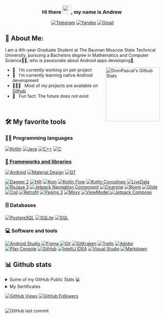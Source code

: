 
<h3 align="center">
Hi there  <img src="https://media.giphy.com/media/hvRJCLFzcasrR4ia7z/giphy.gif" width="28">, my name is Andrew ​
</h3>

<p align="center">
<a href="https://t.me/appascal"><img alt="Telegram" title="Telegram" src="https://img.shields.io/badge/-@appascal-0088CC?style=flat&logo=Telegram&logoColor=white"/></a>
<a href="mailto:appascal@yandex.ru"><img alt="Yandex" title="Yandex" src="https://img.shields.io/badge/-appascal@yandex.ru-fc3f1d?style=flat&logo=Yandex&logoColor=white"/></a>
<a href="mailto:appascalus@gmail.com"><img alt="Gmail" title="Gmail" src="https://img.shields.io/badge/-appascalus@gmail.com-c14438?style=flat&logo=Gmail&logoColor=white"/></a>
<!--
<a href="https://twitter.com/appaskal"><img alt="Twitter" title="Twitter" src="https://img.shields.io/badge/-@appaskal-00acee?style=flat&logo=Twitter&logoColor=white"/></a>
<a href="https://m.me/appascalus"><img alt="Facebook" title="Facebook" src="https://img.shields.io/badge/-Messenger-0078FF?style=flat&logo=Messenger&logoColor=white"/></a> 
</p>
-->
  
## 🧐 About Me: 
I am a 4th-year Graduate Student at The Bauman Moscow State Technical University, pursuing a Bachelors degree in Mathematics and Computer Science👨‍💻, who is passionate about Android apps developing📱.
<br>

<a href="https://github.com/anuraghazra/github-readme-stats"><img alt="DronPascal's Github Stats" src="https://denvercoder1-github-readme-stats.vercel.app/api?username=DronPascal&show_icons=true&count_private=true&theme=react&hide_border=true&bg_color=1F222E&title_color=F85D7F&icon_color=F8D866" height="176px" align="right"/></a>

- 🔭 &nbsp; I’m currently working on pet-project
- 🌱 &nbsp; I’m currently learning native Android development
- 👨🏻‍💻 &nbsp; Most of my projects are available on [Github](https://github.com/DronPascal?tab=repositories)
- 👾 &nbsp; Fun fact: The future does not exist
<!-- - 📝 &nbsp; Checkout my [resume]() -->
<br>
<!-- Some badges are from https://github.com/Ileriayo/markdown-badges -->

## 🛠️ My favorite tools
### 👨‍💻 Programming languages
<p>
<a href="https://github.com/search?q=user%3ADronPascal+is%3Arepo+language%3Akotlin"><img alt="Kotlin" src="https://img.shields.io/badge/Kotlin-0095D5.svg?logo=Kotlin&logoColor=white"></a>
<a href="https://github.com/search?q=user%3ADronPascal+is%3Arepo+language%3Ajava"><img alt="Java" src="https://img.shields.io/badge/Java-e76e12.svg?logo=java&logoColor=white"></a>
<a href="https://github.com/search?q=user%3ADronPascal+is%3Arepo+language%3Acpp"><img alt="C++" src="https://img.shields.io/badge/C++%20-00599C.svg?logo=c%2B%2B&logoColor=white"></a>
<a href="https://github.com/search?q=user%3ADronPascal+is%3Arepo+language%3Ac"><img alt="C" src="https://img.shields.io/badge/C%20-2370ED.svg?logo=c&logoColor=white"></a>
<a href="https://github.com/search?q=user%3ADronPascal+is%3Arepo+language%3Akotlin">
<a href="https://github.com/search?q=user%3ADronPascal+is%3Arepo+language%3Akotlin">
</p>


### 🧰 Frameworks and libraries
<p>
<a href="#!"><img alt="Android" src="https://img.shields.io/badge/Android-3DDC84?logo=android&logoColor=white"></a>
<a href="#!"><img alt="Material Design" src="https://img.shields.io/badge/Material%20Design-%230081CB.svg?logo=material-design&logoColor=white"></a>
<a href="#!"><img alt="QT" src="https://img.shields.io/badge/-QT-3fc74f?logo=qt&logoColor=white"></a>
</p>
<p>
<a href="#!"><img alt="Dagger 2" src="https://img.shields.io/badge/-Dagger 2-d157d6"></a>
<a href="#!"><img alt="Hilt" src="https://img.shields.io/badge/-Hilt-d157d6"></a>
<a href="#!"><img alt="Koin" src="https://img.shields.io/badge/-Koin-d157d6"></a>
<a href="#!"><img alt="Kotlin Flow" src="https://img.shields.io/badge/-Kotlin Flow-5955ec"></a>
<a href="#!"><img alt="Kotlin Coroutines" src="https://img.shields.io/badge/-Kotlin Coroutines-5955ec"></a>
<a href="#!"><img alt="LiveData" src="https://img.shields.io/badge/-LiveData-9d56f7"></a>
<a href="#!"><img alt="RxJava 3" src="https://img.shields.io/badge/-RxJava 3-9d56f7"></a>
<a href="#!"><img alt="Jetpack Navigation Component" src="https://img.shields.io/badge/-Jetpack NavComponent-e76e12"></a>
<a href="#!"><img alt="Cicerone" src="https://img.shields.io/badge/-Cicerone-e76e12"></a>
<a href="#!"><img alt="Room" src="https://img.shields.io/badge/-Room-259389"></a>
<a href="#!"><img alt="Glide" src="https://img.shields.io/badge/-Glide-259389"></a>
<a href="#!"><img alt="Coil" src="https://img.shields.io/badge/-Coil-259389"></a>
<a href="#!"><img alt="Retrofit" src="https://img.shields.io/badge/-Retrofit-115bc8"></a>
<a href="#!"><img alt="Paging 3" src="https://img.shields.io/badge/-Paging 3-53d0db"></a>
<a href="#!"><img alt="Moxy" src="https://img.shields.io/badge/-Moxy-eb7891"></a>
<a href="#!"><img alt="ViewModel" src="https://img.shields.io/badge/-ViewModel-eb7891">
<a href="#!"><img alt="Jetpack Compose" src="https://img.shields.io/badge/-Jetpack Compose-3747a6"></a>
</p>

### 🗄️ Databases
<p>
<a href="#!"><img alt="PostgreSQL" src ="https://img.shields.io/badge/PostgreSQL-316192.svg?logo=postgresql&logoColor=white"></a>
<a href="#!"><img alt="SQLite" src ="https://img.shields.io/badge/SQLite-07405e.svg?logo=sqlite&logoColor=white"></a>
<a href="https://github.com/search?q=user%3ADronPascal+is%3Arepo+language%3Asql"><img alt="SQL" src="https://img.shields.io/badge/SQL%20-025E8C.svg?logo=amazon-dynamodb&logoColor=white"></a>
</p>

### 💻 Software and tools
<p>
<a href="#!"><img alt="Android Studio" src="https://img.shields.io/badge/Android%20Studio-008678.svg?logo=android-studio&logoColor=white"></a>
<a href="#!"><img alt="Figma" src="https://img.shields.io/badge/Figma%20-524ef6.svg?logo=figma&logoColor=white"></a>
<a href="#!"><img alt="Git" src="https://img.shields.io/badge/Git%20-F05033.svg?logo=git&logoColor=white"></a>
<a href="#!"><img alt="GitKraken" src="https://img.shields.io/badge/GitKraken%20-179287.svg?logo=gitkraken&logoColor=white"></a>
<a href="#!"><img alt="Trello" src="https://img.shields.io/badge/Trello-0052CC.svg?logo=trello&logoColor=white"></a>
<a href="#!"><img alt="Adobe" src="https://img.shields.io/badge/Adobe%20-FF0000.svg?logo=adobe&logoColor=white"></a>
<a href="#!"><img alt="Play Console" src="https://img.shields.io/badge/Play%20Console-5d7183.svg?logo=google-play&logoColor=white"></a>
<a href="#!"><img alt="GitHub" src="https://img.shields.io/badge/GitHub%20-000000.svg?logo=github&logoColor=white"></a>
<a href="#!"><img alt="IntelliJ IDEA" src="https://img.shields.io/badge/IntelliJ%20IDEA-5566ee?logo=intellijidea&logoColor=white"></a>
<a href="#!"><img alt="Visual Studio" src="https://img.shields.io/badge/-Visual Studio-5C2D91?logo=visualstudio&logoColor=white"></a>
<a href="#!"><img alt="Markdown" src="https://img.shields.io/badge/Markdown-111f1c.svg?logo=markdown&logoColor=white"></a>
</p>

## 📊 Github stats
<!-- https://github.com/anuraghazra/github-readme-stats -->
<details> 
<summary>Some of my GitHub Public Stats 💻</summary>
<p>
<!-- https://git.io/streak-stats -->
<a href="https://git.io/streak-stats"><img alt="" src="https://github-readme-streak-stats.herokuapp.com?user=DronPascal&theme=kacho_ga&hide_border=true&background=1F222E&fire=F8D866&sideLabels=F8D866&currStreakLabel=F8D866&ring=FF6969BB&currStreakNum=FF6969BB&sideNums=FF6969BB" height="192px"/></a> 
<!-- https://github.com/anuraghazra/github-readme-stats -->
<a href="https://github.com/anuraghazra/github-readme-stats"><img alt="DronPascal's Top Languages" src="https://denvercoder1-github-readme-stats.vercel.app/api/top-langs/?username=DronPascal&langs_count=8&layout=compact&theme=react&hide_border=true&bg_color=1F222E&title_color=F86666&icon_color=F8D866" height="192px"/></a>
<br>
<b>Note:</b> Top languages is only a metric of the languages my public code consists of and doesn't reflect experience or skill level.
<br><!-- https://github.com/ashutosh00710/github-readme-activity-graph -->
<a href="https://github.com/ashutosh00710/github-readme-activity-graph"><img alt="DronPascal's Activity Graph" src="https://activity-graph.herokuapp.com/graph?username=DronPascal&bg_color=1F222E&color=F8D866&line=F86666&point=FFFFFF&hide_border=true" height="294px"/></a>
<!-- https://github.com/ryo-ma/github-profile-trophy -->
<a href="https://github.com/ryo-ma/github-profile-trophy"><img alt="GitHub Achievements" title="Github Achievements" src="https://github-profile-trophy.vercel.app/?username=DronPascal&theme=onedark&no-frame=true&rank=SECRET,SSS,SS,S,AAA,AA,A,B,C&column=7" align="center"/></a>
</p>
</details>

<details> 
<summary>My Sertificates</summary>
<p>
<a href="https://park.vk.company/curriculum/certificates/download/2187/efc3567f-0e7d-4117-a290-c0606078cbab/"><img src="https://user-images.githubusercontent.com/57148020/137030313-e7387255-31f3-4b7a-9c8c-92991d390b20.jpg" height="300px"></a>
<a href="https://gb.ru/certificates/1484701"><img src="https://user-images.githubusercontent.com/57148020/164464982-f2eb7f75-767c-4ba4-8a50-bc7e9f98b90d.png"  height="300px"></a>
</p>
</details>

<p>
<a href="#"><img alt="GitHub Views" src="https://komarev.com/ghpvc/?username=DronPascal&color=yellow"/></a>
<a href="#"><img alt="GitHub Followers" title="Follow me on Github" src="https://img.shields.io/github/followers/DronPascal?color=blueviolet&logo=github&label=Followers"/></a>
</p>

<br>
<img alt="GitHub last commit" src="https://img.shields.io/github/last-commit/DronPascal/DronPascal?label=last%20update">
